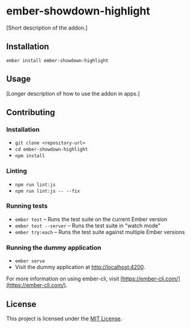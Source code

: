 ember-showdown-highlight
==============================================================================

[Short description of the addon.]

Installation
------------------------------------------------------------------------------

```
ember install ember-showdown-highlight
```


Usage
------------------------------------------------------------------------------

[Longer description of how to use the addon in apps.]


Contributing
------------------------------------------------------------------------------

### Installation

* `git clone <repository-url>`
* `cd ember-showdown-highlight`
* `npm install`

### Linting

* `npm run lint:js`
* `npm run lint:js -- --fix`

### Running tests

* `ember test` – Runs the test suite on the current Ember version
* `ember test --server` – Runs the test suite in "watch mode"
* `ember try:each` – Runs the test suite against multiple Ember versions

### Running the dummy application

* `ember serve`
* Visit the dummy application at [http://localhost:4200](http://localhost:4200).

For more information on using ember-cli, visit [https://ember-cli.com/](https://ember-cli.com/).

License
------------------------------------------------------------------------------

This project is licensed under the [MIT License](LICENSE.md).

